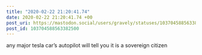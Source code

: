 ```yaml
---
title: "2020-02-22 21:20:41.74"
date: 2020-02-22 21:20:41.74 +00
post_uri: https://mastodon.social/users/gravely/statuses/103704588563382500
post_id: 103704588563382500
---
```

any major tesla car’s autopilot will tell you it is a sovereign citizen


